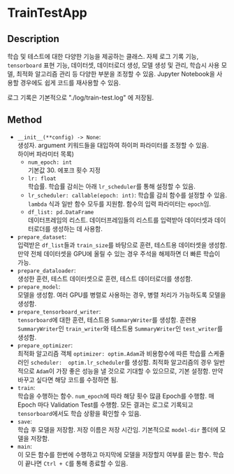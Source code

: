 # TrainTestApp
## Description
학습 및 테스트에 대한 다양한 기능을 제공하는 클래스. 자체 로그 기록 기능, `tensorboard` 표현 기능, 데이터셋, 데이터로더 생성, 모델 생성 및 관리, 학습시 사용 모델, 최적화 알고리즘 관리 등 다양한 부분을 조정할 수 있음. Jupyter Notebook을 사용할 경우에도 쉽게 코드를 재사용할 수 있음.

로그 기록은 기본적으로 "./log/train-test.log" 에 저장됨.

## Method
- `__init__(**config) -> None`: \
    생성자. argument 키워드들을 대입하여 하이퍼 파라미터를 조정할 수 있음. \
    하이버 파라미터 목록)
    - `num_epoch: int` \
        기본값 30. 에포크 횟수 지정
    - `lr: float` \
        학습률. 학습률 감쇠는 아래 `lr_scheduler`를 통해 설정할 수 있음.
    - `lr_scheduler: callable(epoch: int)`:
        학습률 감쇠 함수를 설정할 수 있음. `lambda` 식과 일반 함수 모두를 지원함. 함수의 입력 파라미터는 `epoch`임.
    - `df_list: pd.DataFrame` \
        데이터프레임의 리스트. 데이터프레임들의 리스트를 입력받아 데이터셋과 데이터로더를 생성하는 데 사용함.
- `prepare_dataset`: \
    입력받은 `df_list`들과 `train_size`를 바탕으로 훈련, 테스트용 데이터셋을 생성함. 만약 전체 데이터셋을 GPU에 올릴 수 있는 경우 주석을 해제하면 더 빠른 학습이 가능.
- `prepare_dataloader`: \
    생성한 훈련, 테스트 데이터셋으로 훈련, 테스트 데이터로더를 생성함.
- `prepare_model`: \
    모델을 생성함. 여러 GPU를 병렬로 사용하는 경우, 병렬 처리가 가능하도록 모델을 생성함.
- `prepare_tensorboard_writer`: \
    `tensorboard`에 대한 훈련, 테스트용 `SummaryWriter`를 생성함. 훈련용 `SummaryWriter`인 `train_writer`와 테스트용 `SummaryWriter`인 `test_writer`를 생성함.
- `prepare_optimizer`: \
    최적화 알고리즘 객체 `optimizer: optim.Adam`과 비용함수에 따른 학습률 스케줄러인 `scheduler:  optim.lr_scheduler`를 생성함. 최적화 알고리즘의 경우 일반적으로 `Adam`이 가장 좋은 성능을 낼 것으로 기대할 수 있으므로, 기본 설정함. 만약 바꾸고 싶다면 해당 코드를 수정하면 됨.
- `train`: \
    학습을 수행하는 함수. `num_epoch`에 따라 해당 횟수 많큼 Epoch를 수행함. 매 Epoch 마다 Validation Test를 수행함. 모든 결과는 로그로 기록되고 `tensorboard`에서도 학습 상황을 확인할 수 있음.
- `save`: \
    학습 후 모델을 저장함. 저장 이름은 저장 시간임. 기본적으로 `model-dir` 폴더에 모델을 저장함.
- `main`: \
    이 모든 함수를 한번에 수행하고 마지막에 모델을 저장할지 여부를 묻는 함수. 학습이 끝나면 `Ctrl + C`를 통해 종료할 수 있음.
